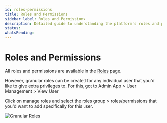 ```yaml
---
id: roles-permissions
title: Roles and Permissions
sidebar_label: Roles and Permissions
description: Detailed guide to understanding the platform's roles and permissions structure
status: 
whatsPending: 
---
```


# Roles and Permissions

All roles and permissions are available in the [Roles](./roles) page.

However, granular roles can be created for any individual user that you'd like to give extra privileges to. For this, got to Admin App > User Management > View User

Click on manage roles and select the roles group > roles/permissions that you'd want to add specifically for this user. 

![Granular Roles](/img/administration/roles_granular.png)

